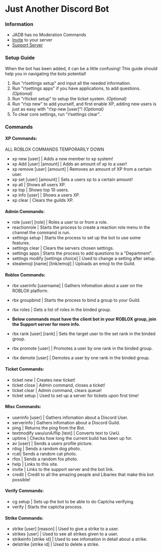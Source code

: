 # Just Another Discord Bot
### Information 
- JADB has no Moderation Commands 
- [Invite](https://top.gg/bot/705178864124428310/) to your server
- [Support Server](http://discord.gg/F9jttYk)

### **Setup Guide**
When the bot has been added, it can be a little confusing! This guide should help you in navigating the bots potential!
 1. Run "r!settings setup" and input all the needed information.
 1. Run "r!settings apps" if you have applications, to add questions. *(Optional)*
 1. Run "r!ticket setup" to setup the ticket system. *(Optional)*
 1. Run "r!xp new" to add yourself, and first enable XP, adding new users is just as easy with "r!xp new [user]"! *(Optional)*
 1. To clear core settings, run "r!settings clear".
 
### **Commands**
#### XP Commands:
ALL ROBLOX COMMANDS TEMPORARILY DOWN
- xp new [user] | Adds a new member to xp system!
- xp Add [user] [amount] | Adds an amount of xp to a user!
- xp remove [user] [amount] | Removes an amount of XP from a certain user.
- xp set [user] [amount] | Sets a users xp to a certain amount!
- xp all | Shows all users XP.
- xp top | Shows top 10 users.
- xp info [user] | Shows a users XP.
- xp clear | Clears the guilds XP.

#### Admin Commands:
 - role [user] [role] | Roles a user to or from a role.
 - reactionrole | Starts the process to create a reaction role menu in the channel the command is run.
 - settings setup | Starts the process to set up the bot to use some features.
 - settings clear | Clears the servers chosen settings.
 - settings apps | Starts the process to add questions to a "Department".
 - settings modify [settings choice] | Used to change a setting after setup.
 - stealemoji [name] [link/emoji] | Uploads an emoji to the Guild.
                                                                                                    
#### Roblox Commands:
 - rbx userinfo [username] | Gathers infomation about a user on the ROBLOX platform.
 - rbx groupbind | Starts the process to bind a group to your Guild.
 - rbx roles | Gets a list of roles in the binded group.
 
 - **Below commands must have the client bot in your ROBLOX group, join the Support server for more info.**
 
 - rbx rank [user] [rank] | Sets the target user to the set rank in the binded group.
 - rbx promote [user] | Promotes a user by one rank in the binded group.
 - rbx demote [user] | Demotes a user by one rank in the binded group.
 
#### Ticket Commands:
 - ticket new | Creates new ticket!
 - ticket close | Admin command, closes a ticket!
 - ticket clear | Admin command, clears queue!
 - ticket setup | Used to set up a server for tickets upon first time! 
 
#### Misc Commands:
 - userinfo [user] | Gathers infomation about a Discord User.
 - serverinfo | Gathers infomation about a Discord Guild.
 - ping | Returns the ping from the Bot.
 - textmodify uwu/unA/flip [text] | Converts text to UwU.
 - uptime | Checks how long the current build has been up for.
 - av [user] | Sends a users profile picture.
 - rdog | Sends a random dog photo.
 - rcat| Sends a random cat photo.
 - rfox | Sends a random fox photo.
 - help | Links to this site.
 - invite | Links to the support server and the bot link.
 - credit | Credit to all the amazing people and Libaries that make this bot possible!
 #### Verify Commands:
 - cg setup | Sets up the bot to be able to do Captcha verifying.
 - verify | Starts the captcha process.

#### Strike Commands:
 - strike [user] [reason] | Used to give a strike to a user.
 - strikes [user] | Used to see all strikes given to a user.
 - strikeinfo [strike id] | Used to see infomation in detail about a strike.
 - delstrike [strike id] | Used to delete a strike.
